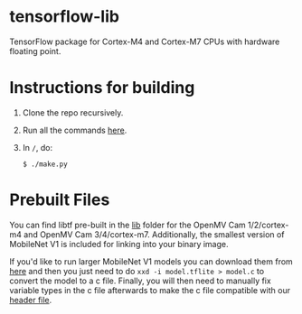 # tensorflow-lib #
TensorFlow package for Cortex-M4 and Cortex-M7 CPUs with hardware floating point.

Instructions for building
=========================

1. Clone the repo recursively.
2. Run all the commands [here](https://github.com/openmv/openmv/wiki#linux-installation).
3. In `/`, do:

    ```
    $ ./make.py
    ```

Prebuilt Files
==============

You can find libtf pre-built in the [lib](lib) folder for the OpenMV Cam 1/2/cortex-m4 and OpenMV Cam 3/4/cortex-m7. Additionally, the smallest version of MobileNet V1 is included for linking into your binary image.

If you'd like to run larger MobileNet V1 models you can download them from [here](https://github.com/tensorflow/models/blob/master/research/slim/nets/mobilenet_v1.md) and then you just need to do `xxd -i model.tflite > model.c` to convert the model to a c file. Finally, you will then need to manually fix variable types in the c file afterwards to make the c file compatible with our [header file](https://github.com/openmv/tensorflow-lib/blob/master/libtf-mobilenet.h).
